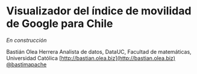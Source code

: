 # Visualizador del índice de movilidad de Google para Chile


_En construcción_

Bastián Olea Herrera
Analista de datos, DataUC, 
Facultad de matemáticas, Universidad Católica
[http://bastian.olea.biz](http://bastian.olea.biz)
[@bastimapache](http://bastian.olea.biz)

